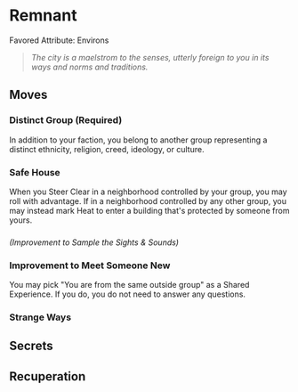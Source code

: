 # Remnant
Favored Attribute: Environs

> *The city is a maelstrom to the senses, utterly foreign to you in its ways and norms and traditions.*

## Moves

### Distinct Group (Required)
In addition to your faction, you belong to another group representing a distinct ethnicity, religion, creed, ideology, or culture.

### Safe House
When you Steer Clear in a neighborhood controlled by your group, you may roll with advantage.
If in a neighborhood controlled by any other group, you may instead mark Heat to enter a building that's protected by someone from yours.

### 
*(Improvement to Sample the Sights & Sounds)*



### Improvement to Meet Someone New
You may pick "You are from the same outside group" as a Shared Experience. If you do, you do not need to answer any questions.

### Strange Ways

## Secrets
## Recuperation